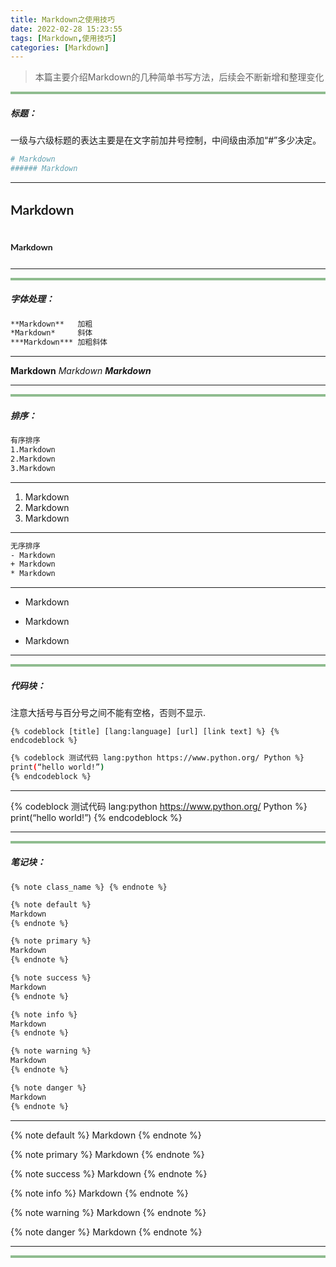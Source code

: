 ```yaml
---
title: Markdown之使用技巧
date: 2022-02-28 15:23:55
tags: [Markdown,使用技巧]
categories: [Markdown]
---
```



>本篇主要介绍Markdown的几种简单书写方法，后续会不断新增和整理变化  


<hr style="background-color:#8FBC8F;height:4px;border:none;">

##### 标题：
一级与六级标题的表达主要是在文字前加井号控制，中间级由添加“#”多少决定。

 <!-- more -->

``` bash
# Markdown
###### Markdown
```
***

<p style="font-family: 'Lato','PingFang SC','Microsoft YaHei', sans-serif;
    font-weight: bold;
    line-height: 1.5;
    margin: 20px 0 15px;font-size: 1.5em;padding-top: 10px;    margin-block-start: 0.83em;
    margin-block-end: 0.83em;display: block;"> Markdown </p>
<p style="font-family: 'Lato','PingFang SC','Microsoft YaHei', sans-serif;
    font-weight: bold;
    line-height: 1.5;
    margin: 20px 0 15px;font-size: 1em;padding-top: 10px;       display: block;
    margin-block-start: 1.67em;
    margin-block-end: 1.67em;
    margin-inline-start: 0px;
    margin-inline-end: 0px;
    font-weight: bold;"> Markdown </p>

***

<hr style="background-color:#8FBC8F;height:4px;border:none;">

##### 字体处理：

``` bash
**Markdown**   加粗
*Markdown*     斜体
***Markdown*** 加粗斜体
```
***
**Markdown**
*Markdown*
***Markdown***
***

<hr style="background-color:#8FBC8F;height:4px;border:none;">


##### 排序：
```bash
有序排序
1.Markdown
2.Markdown
3.Markdown
```
***
1. Markdown
2. Markdown
3. Markdown

***

```bash
无序排序
- Markdown
+ Markdown
* Markdown
```
***
- Markdown
+ Markdown
* Markdown

***

<hr style="background-color:#8FBC8F;height:4px;border:none;">

##### 代码块：
注意大括号与百分号之间不能有空格，否则不显示.
```
{% codeblock [title] [lang:language] [url] [link text] %} {% endcodeblock %}
```

```bash
{% codeblock 测试代码 lang:python https://www.python.org/ Python %}
print(“hello world!”) 
{% endcodeblock %}
```
***

{% codeblock 测试代码 lang:python https://www.python.org/ Python %}
print(“hello world!”) 
{% endcodeblock %}

***
<hr style="background-color:#8FBC8F;height:4px;border:none;">

##### 笔记块：

```
{% note class_name %} {% endnote %}
```

```bash
{% note default %}
Markdown 
{% endnote %}

{% note primary %}
Markdown 
{% endnote %}

{% note success %}
Markdown 
{% endnote %}

{% note info %}
Markdown 
{% endnote %}

{% note warning %}
Markdown 
{% endnote %}

{% note danger %}
Markdown 
{% endnote %}
```
***

{% note default %}
Markdown 
{% endnote %}

{% note primary %}
Markdown 
{% endnote %}

{% note success %}
Markdown 
{% endnote %}

{% note info %}
Markdown 
{% endnote %}

{% note warning %}
Markdown 
{% endnote %}

{% note danger %}
Markdown 
{% endnote %}

***
<hr style="background-color:#8FBC8F;height:4px;border:none;">
